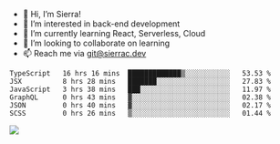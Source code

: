 - 👋 Hi, I’m Sierra!
- 👀 I’m interested in back-end development
- 🌱 I’m currently learning React, Serverless, Cloud
- 💞️ I’m looking to collaborate on learning
- 📫 Reach me via git@sierrac.dev

<!--START_SECTION:waka-->

```text
TypeScript   16 hrs 16 mins  █████████████▒░░░░░░░░░░░   53.53 %
JSX          8 hrs 28 mins   ███████░░░░░░░░░░░░░░░░░░   27.83 %
JavaScript   3 hrs 38 mins   ███░░░░░░░░░░░░░░░░░░░░░░   11.97 %
GraphQL      0 hrs 43 mins   ▓░░░░░░░░░░░░░░░░░░░░░░░░   02.38 %
JSON         0 hrs 40 mins   ▓░░░░░░░░░░░░░░░░░░░░░░░░   02.17 %
SCSS         0 hrs 26 mins   ▒░░░░░░░░░░░░░░░░░░░░░░░░   01.44 %
```

<!--END_SECTION:waka-->


![](https://hit.yhype.me/github/profile?user_id=7351311)
